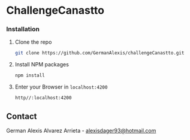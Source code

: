 # ChallengeCanastto


### Installation


1. Clone the repo
   ```sh
   git clone https://github.com/GermanAlexis/challengeCanastto.git
   ```
2. Install NPM packages
   ```sh
   npm install
   ```
3. Enter your Browser in `localhost:4200`
   ```
   http//:localhost:4200
   ```


<!-- CONTACT -->
## Contact

German Alexis Alvarez Arrieta - alexisdager93@hotmail.com
